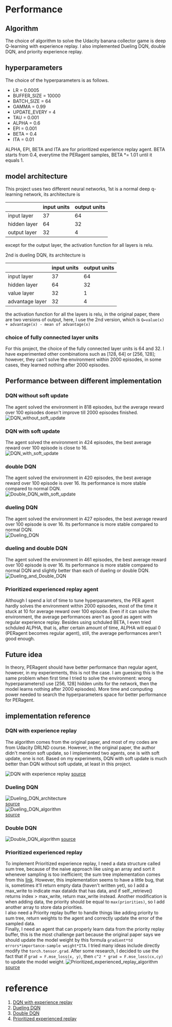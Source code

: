 # Performance

## Algorithm

The choice of algorithm to solve the Udacity banana collector game is deep Q-learning with experience replay. I also implemented Dueling DQN, double DQN, and priority experience replay.

## hyperparameters

The choice of the hyperparameters is as follows.

- LR = 0.0005
- BUFFER_SIZE = 10000
- BATCH_SIZE = 64
- GAMMA = 0.99
- UPDATE_EVERY = 4
- TAU = 0.001
- ALPHA = 0.6
- EPI = 0.001
- BETA = 0.4
- ITA = 0.01

ALPHA, EPI, BETA and ITA are for prioritized experience replay agent. BETA starts from 0.4, everytime the PERagent samples, BETA \*= 1.01 until it equals 1.

## model architecture

This project uses two different neural networks, 1st is a normal deep q-learning network, its architecture is 

| |input units|output units|
|---|---|---|
|input layer|37|64|
|hidden layer|64|32|
|output layer|32|4|

except for the output layer, the activation function for all layers is relu.

2nd is dueling DQN, its architecture is 

| |input units|output units|
|---|---|---|
|input layer|37|64|
|hidden layer|64|32|
|value layer|32|1|
|advantage layer|32|4|

the activation function for all the layers is relu, in the original paper, there are two versions of output, here, I use the 2nd version, which is `Q=value(x) + advantage(x) - mean of advantage(x)`

### choice of fully connected layer units

For this project, the choice of the fully connected layer units is 64 and 32. I have experimented other combinations such as [128, 64] or [256, 128]; however, they can't solve the environment within 2000 episodes, in some cases, they learned nothing after 2000 episodes.


## Performance between different implementation

### DQN without soft update
The agent solved the environment in 818 episodes, but the average reward over 100 episodes doesn't improve till 2000 episodes finished.  
![DQN_without_soft_update](assets/DQN_without_soft_update.png)

### DQN with soft update
The agent solved the environment in 424 episodes, the best average reward over 100 episode is close to 16.  
![DQN_with_soft_update](assets/DQN_with_soft_update.png)

### double DQN
The agent solved the environment in 420 episodes, the best average reward over 100 episode is over 16. Its performance is more stable compared to normal DQN.  
![Double_DQN_with_soft_update](assets/Double_DQN_with_soft_update.png)

### dueling DQN
The agent solved the environment in 427 episodes, the best average reward over 100 episode is over 16. Its performance is more stable compared to normal DQN.  
![Dueling_DQN](assets/Dueling_DQN.png)

### dueling and double DQN
The agent solved the environment in 461 episodes, the best average reward over 100 episode is over 16. Its performance is more stable compared to normal DQN and slightly better than each of dueling or double DQN.  
![Dueling_and_Double_DQN](assets/Dueling_and_Double_DQN.png)

### Prioritized experienced replay agent
Although I spend a lot of time to tune hyperparameters, the PER agent hardly solves the environment within 2000 episodes, most of the time it stuck at 10 for average reward over 100 episode. Even if it can solve the environment, the average performances aren't as good as agent with regular experience replay. Besides using schduled BETA, I even tried schduled ALPHA, that is, after certain amount of time, ALPHA will equal 0 (PERagent becomes regular agent), still, the average performances aren't good enough.

## Future idea

In theory, PERagent should have better performance than regular agent, however, in my experiements, this is not the case. I am guessing this is the same problem when first time I tried to solve the environment: wrong hyperparameters(I use [256, 128] hidden units for the network, then the model learns nothing after 2000 episodes). More time and computing power needed to search the hyperparameters space for better performance for PERagent.

## implementation reference

### DQN with experience replay
The algorithm comes from the original paper, and most of my codes are from Udacity DRLND course. However, in the original paper, the author didn't mention soft update, so I implemented two agents, one is with soft update, one is not. Based on my experiments, DQN with soft update is much better than DQN without soft update, at least in this project.

![DQN with experience replay](assets/DQN_algorithm.png)
[source](https://storage.googleapis.com/deepmind-media/dqn/DQNNaturePaper.pdf)

### Dueling DQN

![Dueling_DQN_architecture](assets/Dueling_DQN_architecture.png)  
[source](https://arxiv.org/abs/1511.06581)  
![Dueling_DQN_algorithm](assets/Dueling_DQN_algorithm.png)  
[source](https://arxiv.org/abs/1511.06581)

### Double DQN

![Double_DQN_algorithm](assets/Double_DQN_algorithm.png)
[source](https://arxiv.org/abs/1509.06461)

### Prioritized experienced replay
To implement Prioritized experience replay, I need a data structure called sum tree, because of the naive approach like using an array and sort it whenever sampling is too inefficient; the sum tree implementation comes from this [link](https://github.com/jaara/AI-blog/blob/master/SumTree.py). However, this implementation seems to have a little bug, that is, sometimes it'll return empty data (haven't written yet), so I add a max_write to indicate max dataIdx that has data, and if self._retrieve() returns index > max_write, return max_write instead.  Another modification is when adding data, the priority should be equal to `max(priorities)`, so I add another array to store data priorities.  
I also need a Priority replay buffer to handle things like adding priority to sum tree, return weights to the agent and correctly update the error of the sampled data.  
Finally, I need an agent that can properly learn data from the priority replay buffer, this is the most challenge part because the original paper says we should update the model weight by this formula `gradient*td errors*importance-sample weight*ITA`. I tried many ideas include directly modify the `torch.tensor.grad`. After some research, I decided to use the fact that if `grad = F.mse_loss(x, y)`, then `c^2 * grad = F.mse_loss(cx,cy)` to update the model weight.
![Prioritized_experienced_replay_algorithm](assets/Prioritized_experienced_replay_algorithm.png)
[source](https://arxiv.org/abs/1511.05952)

# reference 

1. [DQN with experience replay](https://storage.googleapis.com/deepmind-media/dqn/DQNNaturePaper.pdf)
2. [Dueling DQN](https://arxiv.org/abs/1511.06581)
3. [Double DQN](https://arxiv.org/abs/1509.06461)
4. [Prioritized experienced replay](https://arxiv.org/abs/1511.05952)

